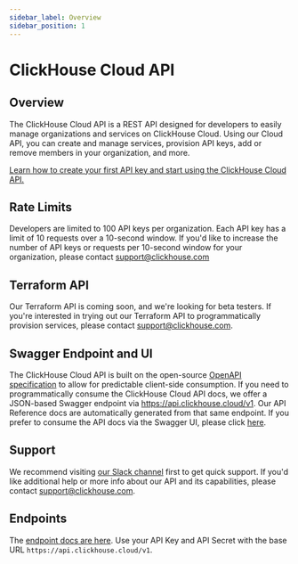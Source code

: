 ```yaml
---
sidebar_label: Overview
sidebar_position: 1
---
```


# ClickHouse Cloud API

## Overview

The ClickHouse Cloud API is a REST API designed for developers to easily manage organizations and services on ClickHouse Cloud. Using our Cloud API, you can create and manage services, provision API keys, add or remove members in your organization, and more.

[Learn how to create your first API key and start using the ClickHouse Cloud API.](/docs/en/cloud/manage/openapi.md)

## Rate Limits

Developers are limited to 100 API keys per organization. Each API key has a limit of 10 requests over a 10-second window. If you'd like to increase the number of API keys or requests per 10-second window for your organization, please contact support@clickhouse.com


## Terraform API

Our Terraform API is coming soon, and we're looking for beta testers. If you're interested in trying out our Terraform API to programmatically provision services, please contact support@clickhouse.com.

## Swagger Endpoint and UI

The ClickHouse Cloud API is built on the open-source [OpenAPI specification](https://www.openapis.org/) to allow for predictable client-side consumption. If you need to programmatically consume the ClickHouse Cloud API docs, we offer a JSON-based Swagger endpoint via https://api.clickhouse.cloud/v1. Our API Reference docs are automatically generated from that same endpoint. If you prefer to consume the API docs via the Swagger UI, please click [here](https://clickhouse.com/docs/en/cloud/manage/api/swagger).

## Support

We recommend visiting [our Slack channel](https://clickhouse.com/slack) first to get quick support. If you'd like additional help or more info about our API and its capabilities, please contact support@clickhouse.com.

## Endpoints

The [endpoint docs are here](/docs/en/cloud/manage/api/invitations-api-reference.md).  Use your API Key and API Secret with the base URL `https://api.clickhouse.cloud/v1`.
